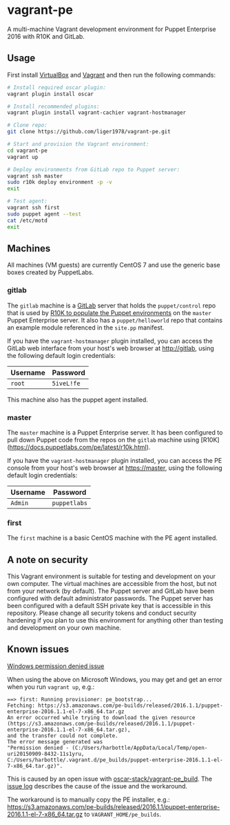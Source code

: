 # vagrant-pe
A multi-machine Vagrant development environment for Puppet Enterprise 2016 with
R10K and GitLab.

## Usage
First install [VirtualBox](https://www.virtualbox.org/) and
[Vagrant](https://www.vagrantup.com/downloads.html) and then run the following
commands:

````bash
# Install required oscar plugin:
vagrant plugin install oscar

# Install recommended plugins:
vagrant plugin install vagrant-cachier vagrant-hostmanager

# Clone repo:
git clone https://github.com/liger1978/vagrant-pe.git

# Start and provision the Vagrant environment:
cd vagrant-pe
vagrant up

# Deploy environments from GitLab repo to Puppet server:
vagrant ssh master
sudo r10k deploy environment -p -v
exit

# Test agent:
vagrant ssh first
sudo puppet agent --test
cat /etc/motd
exit
````

## Machines

All machines (VM guests) are currently CentOS 7 and use the generic base boxes
created by PuppetLabs.

### gitlab

The `gitlab` machine is a [GitLab](https://about.gitlab.com) server that holds
the ``puppet/control`` repo that is used by [R10K to populate the Puppet
environments](https://docs.puppetlabs.com/pe/latest/quick_start_r10k.html) on
the `master` Puppet Enterprise server. It also has a ``puppet/helloworld`` repo
that contains an example module referenced in the ``site.pp`` manifest.

If you have the ``vagrant-hostmanager`` plugin installed, you can access the
GitLab web interface from your host's web browser at
[http://gitlab](http://gitlab), using the following default login credentials:

| **Username** | **Password** |
|--------------|--------------|
| `root`       | `5iveL!fe`   |

This machine also has the puppet agent installed.

### master

The `master` machine is a Puppet Enterprise server. It has been configured to
pull down Puppet code from the repos on the `gitlab` machine using [R10K]
(https://docs.puppetlabs.com/pe/latest/r10k.html).

If you have the ``vagrant-hostmanager`` plugin installed, you can access the
PE console from your host's web browser at [https://master](https://master),
using the following default login credentials:

| **Username** | **Password** |
|--------------|--------------|
| `Admin`      | `puppetlabs` |

### first
The `first` machine is a basic CentOS machine with the PE agent installed.

## A note on security

This Vagrant environment is suitable for testing and development on your own
computer.  The virtual machines are accessible from the host, but not from your
network (by default). The Puppet server and GitLab have been configured with
default administrator passwords.  The Puppet server has been configured with a
default SSH private key that is accessible in this repository. Please change all
security tokens and conduct security hardening if you plan to use this
environment for anything other than testing and development on your own machine.

## Known issues

[Windows permission denied issue](https://github.com/liger1978/vagrant-pe/issues/4)

When using the above on Microsoft Windows, you may get and get an error when you run `vagrant up`, e.g.:

```
==> first: Running provisioner: pe_bootstrap...
Fetching: https://s3.amazonaws.com/pe-builds/released/2016.1.1/puppet-enterprise-2016.1.1-el-7-x86_64.tar.gz
An error occurred while trying to download the given resource (https://s3.amazonaws.com/pe-builds/released/2016.1.1/puppet-enterprise-2016.1.1-el-7-x86_64.tar.gz),
and the transfer could not complete.
The error message generated was
"Permission denied - (C:/Users/harbottle/AppData/Local/Temp/open-uri20150909-8432-11s1yru, C:/Users/harbottle/.vagrant.d/pe_builds/puppet-enterprise-2016.1.1-el-7-x86_64.tar.gz)".
```
This is caused by an open issue with
[oscar-stack/vagrant-pe_build](https://github.com/oscar-stack/vagrant-pe_build).
The [issue log](https://github.com/oscar-stack/vagrant-pe_build/issues/60)
describes the cause of the issue and the workaround.

The workaround is to manually copy the PE installer, e.g.:
https://s3.amazonaws.com/pe-builds/released/2016.1.1/puppet-enterprise-2016.1.1-el-7-x86_64.tar.gz
to `VAGRANT_HOME/pe_builds`.
